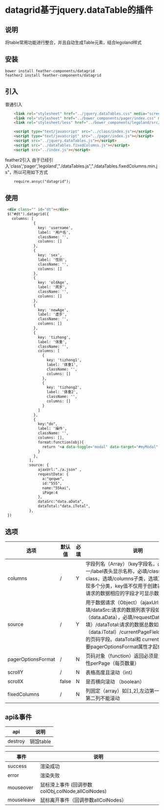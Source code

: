 # datagrid基于jquery.dataTable的插件

## 说明
将table常用功能进行整合，并且自动生成Table元素，结合legoland样式

## 安装
    bower install feather-components/datagrid 
    feather2 install feather-components/datagrid 
    
## 引入
普通引入

```html
    <link rel="stylesheet" href="../jquery.dataTables.css" media="screen" title="no title" charset="utf-8">
    <link rel="stylesheet" href="../bower_components/pager/index.css" media="screen" title="no title" charset="utf-8">
    <link rel="stylesheet/less" href="../bower_components/legoland/src/legoland.css" media="screen" title="no title" charset="utf-8">

    <script type="text/javascript" src="../class/index.js"></script>
    <script type="text/javascript" src="../pager/index.js"></script>
    <script src="../jquery.dataTables.js"></script>
    <script src="../dataTables.fixedColumns.js"></script>
    <script src="../index.js"></script>
```

feather2引入
由于已经引入'class','pager','legoland',"./dataTables.js","./dataTables.fixedColumns.min.js"，所以可用如下方式
```html
    require.ansyc("datagrid");

```


## 使用
```html
 <div class="" id="dt"></div>
 $("#dt").datagrid({
   columns: [
             {
               key: 'username',
               label: '用户名',
               className: '',
               columns: []
             },
             {
               key: 'sex',
               label: '性别',
               className: '',
               columns: []
             },
             {
               key: 'oldAge',
               label: '周岁',
               className: '',
               columns: []
             },
             {
               key: 'newAge',
               label: '虚岁',
               className: '',
               columns: []
             },
             {
               key: 'tizhong',
               label: '体重',
               className: '',
               columns: [
                 {
                   key: 'tizhong1',
                   label: '体重1',
                   className: '',
                   columns: []
                 },
                 {
                   key: 'tizhong2',
                   label: '体重2',
                   className: '',
                   columns: []
                 }
               ]
             },
             {
               key:"do",
               label: '操作',
               className: '',
               columns: [],
               format:function(obj){
                 return '<a data-toggle="modal" data-target="#myModal"  data-title="1"  class="btn btn-success" href="#"><i class="icon-edit icon-white"></i>修改</a>' +'&nbsp;&nbsp;'+'<a   data-title="2"  class="btn btn-danger" href="#"><i class="icon-user icon-white"></i>删除</a>';
               }
             },
           ],
           source: {
               ajaxUrl:"./a.json" ,
               requestData: {
                 a:"qeqwe",
                 id:"555",
                 name:"55kai",
                 iPage:4
               },
               dataSrc:"data.aData",
               dataTotal:"data.iTotal",
           },
 })
```

## 选项

| 选项 | 默认值 | 必填 | 说明 |
|----------|----------|----------|----------|
| columns | / | Y | 字段列名（Array）（key字段名，必填且唯一/label表头显示名称，必填/className样式class，选填/columns子类，选填），该字段可实现多个分类，key值不仅用于创建表头，还对应请求的数据相应的字段才可显示数据|
| source | / | Y | 用于数据请求（Object）（ajaxUrl:请求路径，必填/dataSrc:请求的数据列表字段如（data.aData），必填/requestData:请求对象,选填）/dataTotal:请求的数据总数如（data.iTotal）/currentPageField:requestData的页码字段。dataTotal和 currentPageField需要pagerOptionsFormat属性才起作用|
| pagerOptionsFormat | / | N | 页码对象（function）返回必须是对象，且有属性perPage（每页数量） |
| scrollY | / | N | 表格高度且滚动（int） |
| scrollX | false | N | 是否横向滚动 （boolean）|
| fixedColumns | /| N | 列固定（array）如[1,2],左边第一列，右边第一第二列不能滚动 |

## api&事件

| api | 说明 |
|----------|----------|
| destroy | 销毁table|

| 事件 | 说明 |
|----------|----------|
| success | 渲染成功 |
| error | 渲染失败 |
 mouseover |鼠标滑上事件 (回调参数colObj,colNode,allColNodes)|
 mouseleave |鼠标离开事件（回调参数allColNodes） |




